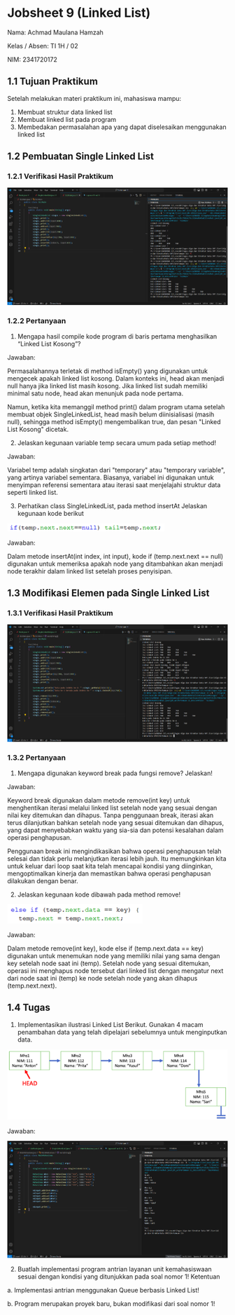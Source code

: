 # Jobsheet 9 (Linked List)
Nama: Achmad Maulana Hamzah

Kelas / Absen: TI 1H / 02

NIM: 2341720172

## 1.1 Tujuan Praktikum
Setelah melakukan materi praktikum ini, mahasiswa mampu:
1. Membuat struktur data linked list
2. Membuat linked list pada program
3. Membedakan permasalahan apa yang dapat diselesaikan menggunakan linked list

## 1.2 Pembuatan Single Linked List
### 1.2.1 Verifikasi Hasil Praktikum
<img src = "Verifikasi101.png">

### 1.2.2 Pertanyaan
1. Mengapa hasil compile kode program di baris pertama menghasilkan “Linked List Kosong”?

Jawaban: 

Permasalahannya terletak di method isEmpty() yang digunakan untuk mengecek apakah linked list kosong. Dalam konteks ini, head akan menjadi null hanya jika linked list masih kosong. Jika linked list sudah memiliki minimal satu node, head akan menunjuk pada node pertama.

Namun, ketika kita memanggil method print() dalam program utama setelah membuat objek SingleLinkedList, head masih belum diinisialisasi (masih null), sehingga method isEmpty() mengembalikan true, dan pesan "Linked List Kosong" dicetak.


2. Jelaskan kegunaan variable temp secara umum pada setiap method!

Jawaban:

Variabel temp adalah singkatan dari "temporary" atau "temporary variable", yang artinya variabel sementara. Biasanya, variabel ini digunakan untuk menyimpan referensi sementara atau iterasi saat menjelajahi struktur data seperti linked list.

3. Perhatikan class SingleLinkedList, pada method insertAt Jelaskan kegunaan kode berikut
<img src = "Soal101.png">

Jawaban:

Dalam metode insertAt(int index, int input), kode if (temp.next.next == null) digunakan untuk memeriksa apakah node yang ditambahkan akan menjadi node terakhir dalam linked list setelah proses penyisipan.

## 1.3 Modifikasi Elemen pada Single Linked List
### 1.3.1 Verifikasi Hasil Praktikum

<img src = "Verifikasi102.png">

### 1.3.2 Pertanyaan
1. Mengapa digunakan keyword break pada fungsi remove? Jelaskan!

Jawaban:

Keyword break digunakan dalam metode remove(int key) untuk menghentikan iterasi melalui linked list setelah node yang sesuai dengan nilai key ditemukan dan dihapus. Tanpa penggunaan break, iterasi akan terus dilanjutkan bahkan setelah node yang sesuai ditemukan dan dihapus, yang dapat menyebabkan waktu yang sia-sia dan potensi kesalahan dalam operasi penghapusan.

Penggunaan break ini mengindikasikan bahwa operasi penghapusan telah selesai dan tidak perlu melanjutkan iterasi lebih jauh. Itu memungkinkan kita untuk keluar dari loop saat kita telah mencapai kondisi yang diinginkan, mengoptimalkan kinerja dan memastikan bahwa operasi penghapusan dilakukan dengan benar.

2. Jelaskan kegunaan kode dibawah pada method remove!
<img src = "Soal201.png">

Jawaban:

Dalam metode remove(int key), kode else if (temp.next.data == key) digunakan untuk menemukan node yang memiliki nilai yang sama dengan key setelah node saat ini (temp). Setelah node yang sesuai ditemukan, operasi ini menghapus node tersebut dari linked list dengan mengatur next dari node saat ini (temp) ke node setelah node yang akan dihapus (temp.next.next).

## 1.4 Tugas
1. Implementasikan ilustrasi Linked List Berikut. Gunakan 4 macam penambahan data yang telah
dipelajari sebelumnya untuk menginputkan data.
<img src = "Tugas101.png">

Jawaban:

<img src = "JawabanTugas101.png">

2. Buatlah implementasi program antrian layanan unit kemahasiswaan sesuai dengan kondisi yang
ditunjukkan pada soal nomor 1! Ketentuan

a. Implementasi antrian menggunakan Queue berbasis Linked List!

b. Program merupakan proyek baru, bukan modifikasi dari soal nomor 1!